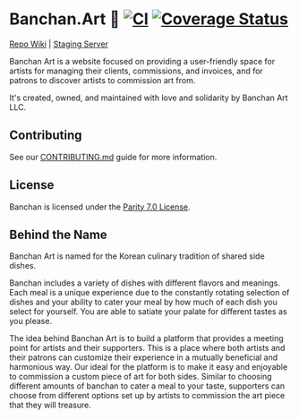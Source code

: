 # Banchan.Art 🎨 [![CI](https://github.com/BanchanArt/banchan/actions/workflows/webapp.yaml/badge.svg)](https://github.com/BanchanArt/banchan/actions/workflows/webapp.yaml) [![Coverage Status](https://coveralls.io/repos/github/BanchanArt/banchan/badge.svg?branch=main)](https://coveralls.io/github/BanchanArt/banchan?branch=main)

[Repo Wiki](https://github.com/digitalworkersguild/banchan/wiki) | [Staging Server](https://dev.banchan.art/)

Banchan Art is a website focused on providing a user-friendly space for
artists for managing their clients, commissions, and invoices, and for patrons
to discover artists to commission art from.

It's created, owned, and maintained with love and solidarity by Banchan Art
LLC.

## Contributing

See our [CONTRIBUTING.md](CONTRIBUTING.md) guide for more information.

## License

Banchan is licensed under the [Parity 7.0 License](LICENSE.md).

## Behind the Name

Banchan Art is named for the Korean culinary tradition of shared side dishes.

Banchan includes a variety of dishes with different flavors and meanings. Each
meal is a unique experience due to the constantly rotating selection of dishes
and your ability to cater your meal by how much of each dish you select for
yourself. You are able to satiate your palate for different tastes as you
please.

The idea behind Banchan Art is to build a platform that provides a meeting
point for artists and their supporters. This is a place where both artists and
their patrons can customize their experience in a mutually beneficial and
harmonious way. Our ideal for the platform is to make it easy and enjoyable to
commission a custom piece of art for both sides. Similar to choosing different
amounts of banchan to cater a meal to your taste, supporters can choose from
different options set up by artists to commission the art piece that they will
treasure.
